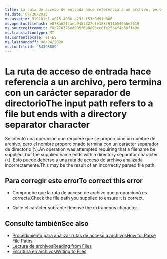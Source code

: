 ```yaml
---
title: La ruta de acceso de entrada hace referencia a un archivo, pero termina con un carácter separador de directorio
ms.date: 07/20/2015
ms.assetid: 319181c1-a015-4038-a23f-f53c0d91d806
ms.openlocfilehash: e878a621faeb945f327efe188f911654666e2019
ms.sourcegitcommit: f8c270376ed905f6a8896ce0fe25b4f4b38ff498
ms.translationtype: MT
ms.contentlocale: es-ES
ms.lasthandoff: 06/04/2020
ms.locfileid: "84398609"
---
```

# <a name="the-input-path-refers-to-a-file-but-ends-with-a-directory-separator-character"></a><span data-ttu-id="2a15e-102">La ruta de acceso de entrada hace referencia a un archivo, pero termina con un carácter separador de directorio</span><span class="sxs-lookup"><span data-stu-id="2a15e-102">The input path refers to a file but ends with a directory separator character</span></span>
<span data-ttu-id="2a15e-103">Se intentó una operación que requiere que se proporcione un nombre de archivo, pero el nombre proporcionado termina con un carácter separador de directorio (`\`).</span><span class="sxs-lookup"><span data-stu-id="2a15e-103">An operation was attempted requiring that a filename be supplied, but the supplied name ends with a directory separator character (`\`).</span></span> <span data-ttu-id="2a15e-104">Esto puede deberse a una ruta de acceso de archivo analizada incorrectamente.</span><span class="sxs-lookup"><span data-stu-id="2a15e-104">This may be the result of an incorrectly parsed file path.</span></span>  
  
## <a name="to-correct-this-error"></a><span data-ttu-id="2a15e-105">Para corregir este error</span><span class="sxs-lookup"><span data-stu-id="2a15e-105">To correct this error</span></span>  
  
- <span data-ttu-id="2a15e-106">Compruebe que la ruta de acceso de archivo que proporcionó es correcta.</span><span class="sxs-lookup"><span data-stu-id="2a15e-106">Check the file path you supplied to ensure it is correct.</span></span>  
  
- <span data-ttu-id="2a15e-107">Quite el carácter sobrante.</span><span class="sxs-lookup"><span data-stu-id="2a15e-107">Remove the extraneous character.</span></span>  
  
## <a name="see-also"></a><span data-ttu-id="2a15e-108">Consulte también</span><span class="sxs-lookup"><span data-stu-id="2a15e-108">See also</span></span>

- [<span data-ttu-id="2a15e-109">Procedimiento para analizar rutas de acceso a archivos</span><span class="sxs-lookup"><span data-stu-id="2a15e-109">How to: Parse File Paths</span></span>](../developing-apps/programming/drives-directories-files/how-to-parse-file-paths.md)
- [<span data-ttu-id="2a15e-110">Lectura de archivos</span><span class="sxs-lookup"><span data-stu-id="2a15e-110">Reading from Files</span></span>](../developing-apps/programming/drives-directories-files/reading-from-files.md)
- [<span data-ttu-id="2a15e-111">Escritura en archivos</span><span class="sxs-lookup"><span data-stu-id="2a15e-111">Writing to Files</span></span>](../developing-apps/programming/drives-directories-files/writing-to-files.md)
